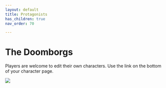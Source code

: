```yaml
---
layout: default
title: Protagonists
has_children: true
nav_order: 70

---
```


# The Doomborgs

Players are welcome to edit their own characters.
Use the link on the bottom of your character page.

![](https://i.imgur.com/k8eNLl0.png)
